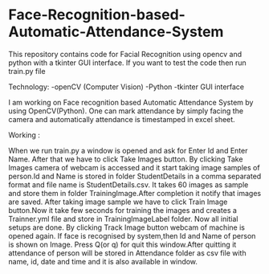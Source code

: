 # Face-Recognition-based-Automatic-Attendance-System
This repository contains code for Facial Recognition using opencv and python with a tkinter GUI interface. If you want to test the code then run train.py file

Technology: -openCV (Computer Vision) -Python -tkinter GUI interface

I am working on Face recognition based Automatic Attendance System by using OpenCV(Python). One can mark attendance by simply facing the camera and automatically attendance is timestamped in excel sheet.

Working :

When we run train.py a window is opened and ask for Enter Id and Enter Name. After that we have to click Take Images button. By clicking Take Images camera of webcam is accessed and it start taking image samples of person.Id and Name is stored in folder StudentDetails in a comma separated format and  file name is StudentDetails.csv. It takes 60 images as sample and store them in folder TrainingImage.After completion it notify that images are saved. After taking image sample we have to click Train Image button.Now it take few seconds for training the images and creates a Trainner.yml file and store in TrainingImageLabel folder. Now all initial setups are done. By clicking Track Image button webcam of  machine is opened again. If face is recognised by system,then Id and Name of person is shown on Image. Press Q(or q) for quit this window.After quitting it attendance of person will be stored in Attendance folder as csv file with name, id, date and time and it is also available in window.
